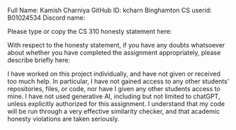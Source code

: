 Full Name: Kamish Charniya
GitHub ID: kcharn
Binghamton CS userid: B01024534
Discord name:

Please type or copy the CS 310 honesty statement here:

With respect to the honesty statement, if you have any doubts whatsoever 
about whether you have completed the assignment appropriately, 
please describe briefly here:

I have worked on this project individually, and have not given or received too much help. In particular, I have not gained access to any other students' repositories, files, or code, nor have I given any other students access to mine. I have not used generative AI, including but not limited to chatGPT, unless explicitly authorized for this assignment. I understand that my code will be run through a very effective similarity checker, and that academic honesty violations are taken seriously.



